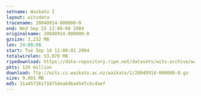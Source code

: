 ```yaml
---
setname: Waikato I
layout: witsdata
tracename: 20040914-000000-0
end: Wed Sep 15 12:00:00 2004
originalname: 20040914-000000-0
gzsize: 3,232 MB
len: 24:00:00
start: Tue Sep 14 12:00:01 2004
totalwirelen: 53,070 MB
ripedownload: https://data-repository.ripe.net/datasets/wits-archive/waikato/1/20040914-000000-0.gz
pkts: 124 million
download: ftp://wits.cs.waikato.ac.nz/waikato/1/20040914-000000-0.gz
size: 9,083 MB
md5: 31a457261f1875dea64ba454fcbc4aef
---
```

